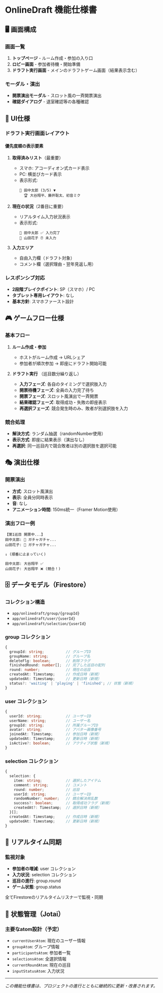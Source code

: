 # OnlineDraft 機能仕様書

## 🖥️ 画面構成

### 画面一覧
1. **トップページ** - ルーム作成・参加の入り口
2. **ロビー画面** - 参加者待機・開始準備
3. **ドラフト実行画面** - メインのドラフトゲーム画面（結果表示含む）

### モーダル・演出
- **開票演出モーダル** - スロット風の一斉開票演出
- **確認ダイアログ** - 退室確認等の各種確認

## 📱 UI仕様

### ドラフト実行画面レイアウト

#### 優先度順の表示要素
1. **取得済みリスト**（最重要）
   - スマホ: アコーディオン式カード表示
   - PC: 横並びカード表示
   - 表示形式:
     ```
     👤 田中太郎 (3/5) ▼
       🏆 大谷翔平、藤井聡太、初音ミク
     ```

2. **現在の状況**（2番目に重要）
   - リアルタイム入力状況表示
   - 表示形式:
     ```
     👤 田中太郎 ✅ 入力完了
     👤 山田花子 ⏰ 未入力
     ```

3. **入力エリア**
   - 自由入力欄（ドラフト対象）
   - コメント欄（選択理由・翌年見返し用）

### レスポンシブ対応
- **2段階ブレイクポイント**: SP（スマホ）/ PC
- **タブレット専用レイアウト**: なし
- **基本方針**: スマホファースト設計

## 🎮 ゲームフロー仕様

### 基本フロー
1. **ルーム作成・参加**
   - ホストがルーム作成 → URLシェア
   - 参加者が順次参加 → 即座にドラフト開始可能

2. **ドラフト実行** （巡目数分繰り返し）
   - **入力フェーズ**: 各自のタイミングで選択肢入力
   - **開票待機フェーズ**: 全員の入力完了待ち
   - **開票フェーズ**: スロット風演出で一斉開票
   - **結果確認フェーズ**: 取得成功・失敗の即座表示
   - **再選択フェーズ**: 競合発生時のみ、敗者が別選択肢を入力

### 競合処理
- **解決方式**: ランダム抽選（randomNumber使用）
- **表示方式**: 即座に結果表示（演出なし）
- **再選択**: 同一巡目内で競合敗者は別の選択肢を選択可能

## 🎭 演出仕様

### 開票演出
- **方式**: スロット風演出
- **表示**: 全員分同時表示
- **音**: なし
- **アニメーション時間**: 150ms統一（Framer Motion使用）

### 演出フロー例
```
【第1巡目 開票中...】
田中太郎: 🎰 ガチャガチャ...
山田花子: 🎰 ガチャガチャ...

↓ (順番に止まっていく)

田中太郎: 大谷翔平 ✅
山田花子: 大谷翔平 ❌ (競合！)
```

## 🗄️ データモデル（Firestore）

### コレクション構造
- `app/onlinedraft/group/{groupId}`
- `app/onlinedraft/user/{userId}`
- `app/onlinedraft/selection/{userId}`

### group コレクション
```typescript
{
  groupId: string;          // グループID
  groupName: string;        // グループ名
  deleteFlg: boolean;       // 削除フラグ
  finishedRound: number[];  // 完了した巡目の配列
  round: number;            // 現在の巡目
  createdAt: Timestamp;     // 作成日時（新規）
  updatedAt: Timestamp;     // 更新日時（新規）
  status?: 'waiting' | 'playing' | 'finished'; // 状態（新規）
}
```

### user コレクション
```typescript
{
  userId: string;           // ユーザーID
  userName: string;         // ユーザー名
  groupId: string;          // 所属グループID
  avatar: string;           // アバター画像番号
  joinedAt: Timestamp;      // 参加日時（新規）
  updatedAt: Timestamp;     // 更新日時（新規）
  isActive?: boolean;       // アクティブ状態（新規）
}
```

### selection コレクション
```typescript
{
  selection: {
    item: string;           // 選択したアイテム
    comment: string;        // コメント
    round: number;          // 巡目
    userId: string;         // ユーザーID
    randomNumber: number;   // 競合解決用乱数
    success?: boolean;      // 取得成功フラグ（新規）
    createdAt?: Timestamp;  // 選択日時（新規）
  }[];
  createdAt: Timestamp;     // 作成日時（新規）
  updatedAt: Timestamp;     // 更新日時（新規）
}
```

## 🔄 リアルタイム同期

### 監視対象
- **参加者の増減**: user コレクション
- **入力状況**: selection コレクション
- **巡目の進行**: group.round
- **ゲーム状態**: group.status

全てFirestoreのリアルタイムリスナーで監視・同期

## 🎯 状態管理（Jotai）

### 主要なatom設計（予定）
- `currentUserAtom`: 現在のユーザー情報
- `groupAtom`: グループ情報
- `participantsAtom`: 参加者一覧
- `selectionsAtom`: 全選択情報
- `currentRoundAtom`: 現在の巡目
- `inputStatusAtom`: 入力状況

---

*この機能仕様書は、プロジェクトの進行とともに継続的に更新・改善されます。*